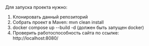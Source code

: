 Для запуска проекта нужно:

1. Клонировать данный репозиторий
2. Собрать проект в Maven: mvn clean install
3. docker compose up --build -d (должен быть запущен docker)
4. Проверить работоспособность сайта по ссылке: http://localhost:8080/
